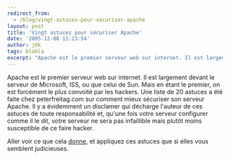 ```yaml
---
redirect_from:
  - /blog/vingt-astuces-pour-securiser-apache
layout: post
title: 'Vingt astuces pour sécuriser Apache'
date: '2005-12-08 11:23:54'
author: j0k
tags: blabla
excerpt: "Apache est le premier serveur web sur internet. Il est largement devant le serveur de Microsoft, ISS, ou que celui de Sun. Mais en étant le premier, on est forcément le plus convoité par les hackers.     \nUne liste de 20 astuces a été faite chez peterfreitag.com sur comment mieux sécuriser son serveur Apache. Il y a évidemment un disclamer qui décharge l'auteur      …"
---
```


Apache est le premier serveur web sur internet. Il est largement devant le serveur de Microsoft, ISS, ou que celui de Sun. Mais en étant le premier, on est forcément le plus convoité par les hackers.
Une liste de 20 astuces a été faite chez peterfreitag.com sur comment mieux sécuriser son serveur Apache. Il y a évidemment un disclamer qui décharge l'auteur de ces astuces de toute responsabilité et, qu'une fois votre serveur configurer comme il le dit, votre serveur ne sera pas infaillible mais plutôt moins susceptible de ce faire hacker.

Aller voir ce que cela [donne](http://www.petefreitag.com/item/505.cfm), et appliquez ces astuces que si elles vous semblent judicieuses.

